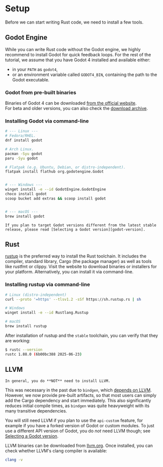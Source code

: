 <!--
  ~ Copyright (c) godot-rust; Bromeon and contributors.
  ~ This Source Code Form is subject to the terms of the Mozilla Public
  ~ License, v. 2.0. If a copy of the MPL was not distributed with this
  ~ file, You can obtain one at https://mozilla.org/MPL/2.0/.
-->

# Setup

Before we can start writing Rust code, we need to install a few tools.


## Godot Engine

While you can write Rust code without the Godot engine, we highly recommend to install Godot for quick feedback loops.
For the rest of the tutorial, we assume that you have Godot 4 installed and available either:

- in your `PATH` as `godot4`,
- or an environment variable called `GODOT4_BIN`, containing the path to the Godot executable.


### Godot from pre-built binaries

Binaries of Godot 4 can be downloaded [from the official website][godot-download].  
For beta and older versions, you can also check the [download archive][godot-download-archive].


### Installing Godot via command-line

```bash
# --- Linux ---
# Fedora/RHEL.
dnf install godot

# Arch Linux.
pacman -Syu godot
paru -Syu godot

# Flatpak (e.g. Ubuntu, Debian, or distro-independent).
flatpak install flathub org.godotengine.Godot


# --- Windows ---
winget install -e --id GodotEngine.GodotEngine
choco install godot
scoop bucket add extras && scoop install godot


# --- macOS ---
brew install godot
```

```admonish note title="Other Godot versions"
If you plan to target Godot versions different from the latest stable release, please read [Selecting a Godot version][godot-version].
```


## Rust

[rustup] is the preferred way to install the Rust toolchain. It includes the compiler, standard library, Cargo (the package manager)
as well as tools like rustfmt or clippy. Visit the website to download binaries or installers for your platform. Alternatively, you can
install it via command-line.


### Installing rustup via command-line

```bash
# Linux (distro-independent)
curl --proto '=https' --tlsv1.2 -sSf https://sh.rustup.rs | sh

# Windows
winget install -e --id Rustlang.Rustup

# macOS
brew install rustup
```

After installation of rustup and the `stable` toolchain, you can verify that they are working:

```bash
$ rustc --version
rustc 1.88.0 (6b00bc388 2025-06-23)
```


## LLVM

```admonish tip
In general, you do **NOT** need to install LLVM.
```

This was necessary in the past due to `bindgen`, which [depends on LLVM][llvm-bindgen].
However, we now provide pre-built artifacts, so that most users can simply add the Cargo dependency and start immediately.
This also significantly reduces initial compile times, as `bindgen` was quite heavyweight with its many transitive dependencies.

You will still need LLVM if you plan to use the `api-custom` feature, for example if you have a forked version of Godot or custom
modules. To just use a different API version of Godot, you do _not_ need LLVM though; see [Selecting a Godot version][godot-version].

LLVM binaries can be downloaded from [llvm.org][llvm]. Once installed, you can check whether LLVM's clang compiler is available:

```bash
clang -v
```


[godot-download-archive]: https://godotengine.org/download/archive/
[godot-download]: https://godotengine.org/download/
[godot-version]: ../toolchain/godot-version.md
[llvm-bindgen]: https://rust-lang.github.io/rust-bindgen/requirements.html
[llvm]: https://releases.llvm.org
[rustup-windows]: https://github.com/rust-lang/rustup#working-with-rust-on-windows
[rustup]: https://rustup.rs
